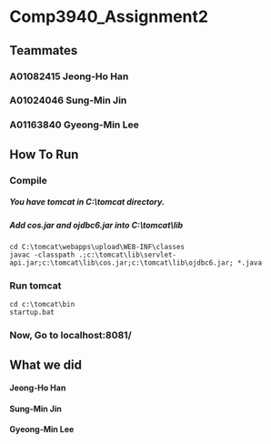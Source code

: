 # Comp3940_Assignment2

## Teammates
### A01082415 Jeong-Ho Han
### A01024046 Sung-Min Jin
### A01163840 Gyeong-Min Lee

## How To Run

### Compile
##### You have tomcat in C:\tomcat directory.
##### Add cos.jar and ojdbc6.jar into C:\tomcat\lib
```
cd C:\tomcat\webapps\upload\WEB-INF\classes
javac -classpath .;c:\tomcat\lib\servlet-api.jar;c:\tomcat\lib\cos.jar;c:\tomcat\lib\ojdbc6.jar; *.java
```

### Run tomcat
```
cd c:\tomcat\bin
startup.bat
```

### Now, Go to localhost:8081/

## What we did
#### Jeong-Ho Han
  
#### Sung-Min Jin
  
#### Gyeong-Min Lee
 
